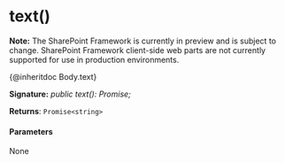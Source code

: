 # text()
**Note:** The SharePoint Framework is currently in preview and is subject to change. SharePoint Framework client-side web parts are not currently supported for use in production environments.



{@inheritdoc Body.text}

**Signature:** _public text(): Promise<string>;_

**Returns**: `Promise<string>`





#### Parameters
None


